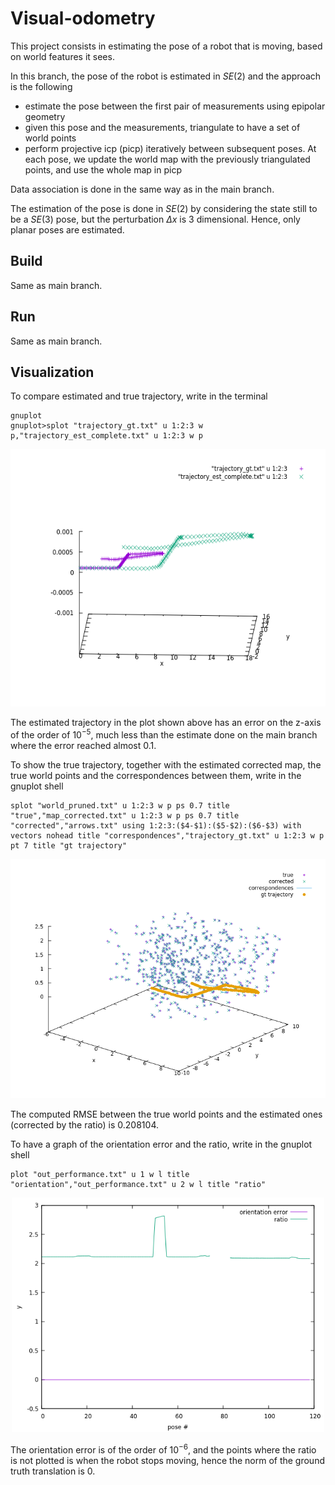 # Visual-odometry

This project consists in estimating the pose of a robot that is moving, based on world features it sees.

In this branch, the pose of the robot is estimated in $SE(2)$ and the approach is the following
- estimate the pose between the first pair of measurements using epipolar geometry
- given this pose and the measurements, triangulate to have a set of world points
- perform projective icp (picp) iteratively between subsequent poses. At each pose, we update the world map with the previously triangulated points, and use the whole map in picp

Data association is done in the same way as in the main branch.

The estimation of the pose is done in $SE(2)$ by considering the state still to be a $SE(3)$ pose, but the perturbation $\Delta x$ is 3 dimensional. Hence, only planar poses are estimated.

## Build

Same as main branch.

## Run

Same as main branch.

## Visualization

To compare estimated and true trajectory, write in the terminal
```
gnuplot
gnuplot>splot "trajectory_gt.txt" u 1:2:3 w p,"trajectory_est_complete.txt" u 1:2:3 w p
```
<p align="center">
<img src="imgs/trajectories_SE2.png" width="550" height="412">
</p>

The estimated trajectory in the plot shown above has an error on the z-axis of the order of $10^{-5}$, much less than the estimate done on the main branch where the error reached almost 0.1.


To show the true trajectory, together with the estimated corrected map, the true world points and the correspondences between them, write in the gnuplot shell
```
splot "world_pruned.txt" u 1:2:3 w p ps 0.7 title "true","map_corrected.txt" u 1:2:3 w p ps 0.7 title "corrected","arrows.txt" using 1:2:3:($4-$1):($5-$2):($6-$3) with vectors nohead title "correspondences","trajectory_gt.txt" u 1:2:3 w p pt 7 title "gt trajectory"
```

<p align="center">
<img src="imgs/points_SE2.png">
</p>

The computed RMSE between the true world points and the estimated ones (corrected by the ratio) is $0.208104$.

 To have a graph of the orientation error and the ratio, write in the gnuplot shell
```
plot "out_performance.txt" u 1 w l title "orientation","out_performance.txt" u 2 w l title "ratio"
```
<p align="center">
<img src="imgs/errors_SE2.png" width="500" height="375">
</p>

The orientation error is of the order of $10^{-6}$, and the points where the ratio is not plotted is when the robot stops moving, hence the norm of the ground truth translation is 0.
